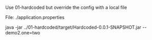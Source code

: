 Use 01-hardcoded but override the config with a local file

File: ./application.properties

java -jar ../01-hardcoded/target/Hardcoded-0.0.1-SNAPSHOT.jar --demo2.one=two
